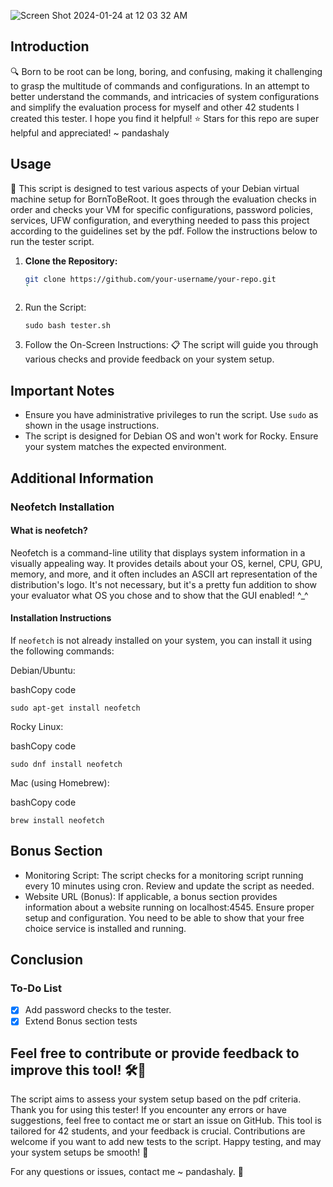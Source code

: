 ![Screen Shot 2024-01-24 at 12 03 32 AM](https://github.com/pandashaly/Born2BeRoot_tester/assets/146713758/7b9c1635-bb6a-4469-aed7-9bcf69023652)

## Introduction
🔍 Born to be root can be long, boring, and confusing, making it challenging to grasp the multitude of commands and configurations. In an attempt to better understand the commands, and intricacies of system configurations and simplify the evaluation process for myself and other 42 students I created this tester. I hope you find it helpful! 
⭐ Stars for this repo are super helpful and appreciated! ~ pandashaly

## Usage
🚀 This script is designed to test various aspects of your Debian virtual machine setup for BornToBeRoot. It goes through the evaluation checks in order and checks your VM for specific configurations, password policies, services, UFW configuration, and everything needed to pass this project according to the guidelines set by the pdf. Follow the instructions below to run the tester script.

1. **Clone the Repository:**
   ```bash
   git clone https://github.com/your-username/your-repo.git
   `
1.  Run the Script:

    `sudo bash tester.sh`

2.  Follow the On-Screen Instructions: 📋 The script will guide you through various checks and provide feedback on your system setup.

Important Notes
---------------

-   Ensure you have administrative privileges to run the script. Use `sudo` as shown in the usage instructions.
-   The script is designed for Debian OS and won't work for Rocky. Ensure your system matches the expected environment.

Additional Information
----------------------

### Neofetch Installation

#### What is neofetch?

Neofetch is a command-line utility that displays system information in a visually appealing way. It provides details about your OS, kernel, CPU, GPU, memory, and more, and it often includes an ASCII art representation of the distribution's logo. It's not necessary, but it's a pretty fun addition to show your evaluator what OS you chose and to show that the GUI enabled! ^_^

#### Installation Instructions

If `neofetch` is not already installed on your system, you can install it using the following commands:

Debian/Ubuntu:

bashCopy code

`sudo apt-get install neofetch`

Rocky Linux:

bashCopy code

`sudo dnf install neofetch`

Mac (using Homebrew):

bashCopy code

`brew install neofetch`

Bonus Section
-------------

-   Monitoring Script: The script checks for a monitoring script running every 10 minutes using cron. Review and update the script as needed.
-   Website URL (Bonus): If applicable, a bonus section provides information about a website running on localhost:4545. Ensure proper setup and configuration. You need to be able to show that your free choice service is installed and running.

Conclusion
----------

### To-Do List

-   [x]  Add password checks to the tester.
-   [x]  Extend Bonus section tests

Feel free to contribute or provide feedback to improve this tool! 🛠️🚀 
-------------------------------------------------------------------

The script aims to assess your system setup based on the pdf criteria. Thank you for using this tester! If you encounter any errors or have suggestions, feel free to contact me or start an issue on GitHub. This tool is tailored for 42 students, and your feedback is crucial. 
Contributions are welcome if you want to add new tests to the script. Happy testing, and may your system setups be smooth! 🚀

For any questions or issues, contact me ~ pandashaly. 🤖
